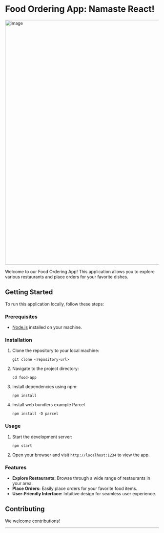 # Food Ordering App: Namaste React!

<img width="800" alt="image" src="https://github.com/itssrokay/food-app/assets/100505778/d8daaa0d-626d-48fb-83d1-98209ec055b6">



Welcome to our Food Ordering App! This application allows you to explore various restaurants and place orders for your favorite dishes.

## Getting Started

To run this application locally, follow these steps:

### Prerequisites

- [Node.js](https://nodejs.org/en/) installed on your machine.

### Installation

1. Clone the repository to your local machine:
   ```
   git clone <repository-url>
   ```

2. Navigate to the project directory:
   ```
   cd food-app
   ```

3. Install dependencies using npm:
   ```
   npm install
   ```
4. Install web bundlers example Parcel
   ```
   npm install -D parcel
   ```
   

### Usage

1. Start the development server:
   ```
   npm start
   ```

2. Open your browser and visit `http://localhost:1234` to view the app.

### Features

- **Explore Restaurants:** Browse through a wide range of restaurants in your area.
- **Place Orders:** Easily place orders for your favorite food items.
- **User-Friendly Interface:** Intuitive design for seamless user experience.

## Contributing

We welcome contributions! 


---
